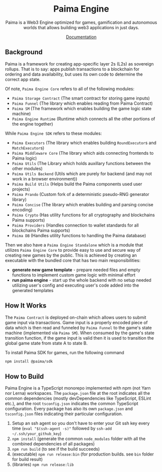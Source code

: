 <h1 align="center">
  Paima Engine
</h1>
<p align="center">
 Paima is a Web3 Engine optimized for games, gamification and autonomous worlds that allows building web3 applications in just days.
</p>
<p align="center">
<a href="https://docs.paimastudios.com">Documentation</a>
</p>

## Background

Paima is a framework for creating app-specific layer 2s (L2s) as sovereign rollups. That is to say: apps publish transactions to a blockchain for ordering and data availability, but uses its own code to determine the correct app state.

Of note, `Paima Engine Core` refers to all of the following modules:

- `Paima Storage Contract` (The smart contract for storing game inputs)
- `Paima Funnel` (The library which enables reading from Paima Contract)
- `Paima SM` (The framework which enables building the game logic state machine)
- `Paima Engine Runtime` (Runtime which connects all the other portions of the engine together)

While `Paima Engine SDK` refers to these modules:

- `Paima Executors` (The library which enables building `RoundExecutor`s and `MatchExecutor`s)
- `Paima Middleware Core` (The library which aids connecting frontends to Paima logic)
- `Paima Utils` (The Library which holds auxillary functions between the other modules)
- `Paima Utils Backend` (Utils which are purely for backend (and may not work in a browser environment))
- `Paima Build Utils` (Helps build the Paima components used user projects)
- `Paima Prando` (Custom fork of a deterministic pseudo-RNG generator library)
- `Paima Concise` (The library which enables building and parsing concise encoding)
- `Paima Crypto` (Has utility functions for all cryptography and blockchains Paima supports)
- `Paima Providers` (Handles connection to wallet standards for all blockchains Paima supports)
- `Paima DB` (Handles utility functions to handling the Paima database)

Then we also have a `Paima Engine Standalone` which is a module that utilizes `Paima Engine Core` to provide easy to use and secure way of creating new games by the public. This is achieved by creating an executable with the bundled core that has two main responsibilities:

- **generate new game template** - prepare needed files and empty functions to implement custom game logic with minimal effort
- **run paima engine** - start up the whole backend with no setup needed utilizing user's config and executing user's code added into the generated templates

## How It Works

The `Paima Contract` is deployed on-chain which allows users to submit game input via transactions. Game input is a properly encoded piece of data which is then read and funneled by `Paima Funnel` to the game's state machine (implemented via `Paima SM`). When consumed by the game's state transition function, if the game input is valid then it is used to transition the global game state from state A to state B.

To install Paima SDK for games, run the following command

```bash
npm install @paima/sdk
```

## How to Build

Paima Engine is a TypeScript monorepo implemented with npm (not Yarn nor Lerna) workspaces. The `package.json` file at the root indicates all the common dependencies (mostly devDependencies like TypeScript, ESLint etc.), and the root `tsconfig.json` indicates the common TypeScript configuration. Every package has also its own `package.json` and `tsconfig.json` files indicating their particular configuration.

1. Setup an ssh agent so you don't have to enter your Git ssh key every time (`eval "$(ssh-agent -s)"` followed by `ssh-add ~/.ssh/your_github_key`)
1. `npm install` (generate the common `node_modules` folder with all the combined dependencies of all packages)
1. `npm run build` (to see if the build succeeds)
1. (executable) `npm run release:bin` (for production builds. see `bin` folder for build result)
1. (libraries) `npm run release:lib`
